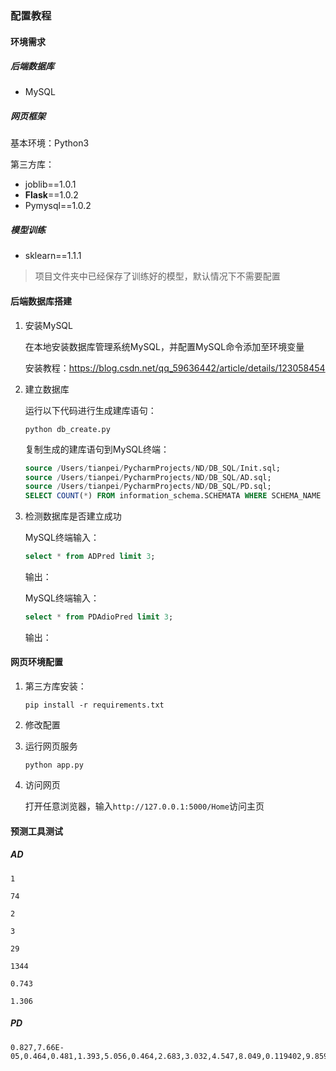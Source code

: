 ### 配置教程

#### 环境需求

##### 后端数据库

- MySQL

##### 网页框架

基本环境：Python3

第三方库：

- joblib==1.0.1
- **Flask**==1.0.2
- Pymysql==1.0.2

##### 模型训练

- sklearn==1.1.1

> 项目文件夹中已经保存了训练好的模型，默认情况下不需要配置



#### 后端数据库搭建

1. 安装MySQL

   在本地安装数据库管理系统MySQL，并配置MySQL命令添加至环境变量

   安装教程：https://blog.csdn.net/qq_59636442/article/details/123058454

2. 建立数据库

   运行以下代码进行生成建库语句：

   ```shell
   python db_create.py
   ```

   复制生成的建库语句到MySQL终端：

   ```sql
   source /Users/tianpei/PycharmProjects/ND/DB_SQL/Init.sql;
   source /Users/tianpei/PycharmProjects/ND/DB_SQL/AD.sql;
   source /Users/tianpei/PycharmProjects/ND/DB_SQL/PD.sql;
   SELECT COUNT(*) FROM information_schema.SCHEMATA WHERE SCHEMA_NAME = 'NeuorDisease';
   ```

3. 检测数据库是否建立成功

   MySQL终端输入：

   ```sql
   select * from ADPred limit 3;
   ```

   输出：

   MySQL终端输入：

   ```sql
   select * from PDAdioPred limit 3;
   ```

   输出：





#### 网页环境配置

1. 第三方库安装：

   ```shell
   pip install -r requirements.txt
   ```

2. 修改配置

3. 运行网页服务

   ```shell
   python app.py
   ```

4. 访问网页

   打开任意浏览器，输入`http://127.0.0.1:5000/Home`访问主页



#### 预测工具测试

##### AD

```
1 

74 

2 

3 

29 

1344 

0.743 

1.306
```

##### PD

```
0.827,7.66E-05,0.464,0.481,1.393,5.056,0.464,2.683,3.032,4.547,8.049,0.119402,9.859,108.015,107.959,102.496,116.847,192,191,0.09263342
```











